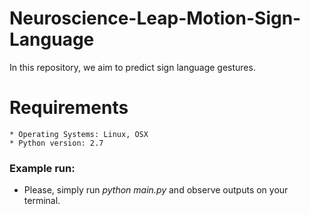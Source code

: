 # Neuroscience-Leap-Motion-Sign-Language
In this repository, we aim to predict sign language gestures.

# Requirements
	* Operating Systems: Linux, OSX
	* Python version: 2.7

### Example run:

- Please, simply run *python main.py* and observe outputs on your terminal.